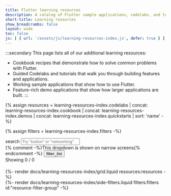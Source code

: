 ```yaml
---
title: Flutter learning resources
description: A catalog of Flutter sample applications, codelabs, and tutorials.
short-title: Learning resources
show_breadcrumbs: false
layout: wide
toc: false
js: [ { url: '/assets/js/learning-resources-index.js', defer: true } ]
---
```


:::secondary
This page lists all of our additional learning resources:
* Cookbook recipes that demonstrate how to solve common problems with Flutter.
* Guided Codelabs and tutorials that walk you through building features and applications.
* Working sample applications that show how to use Flutter.
* Feature-rich demo applications that show how larger applications are built.
:::

{% assign resources = learning-resources-index.codelabs | concat: learning-resources-index.cookbook | concat: learning-resources-index.demos | concat: learning-resources-index.quickstarts | sort: 'name' -%}

{% assign filters = learning-resources-index.filters -%}

<div id="resource-index-content">
    <div class="left-col" id="resource-index-main-content">
        <div 
            id="resource-search-group" 
            class="chip-filters-group" 
            style="margin-bottom:20px"
        >
            <div class="top-row">
                <div class="search-wrapper" id="resource-search">
                    <span class="material-symbols leading-icon" aria-hidden="true">search</span>
                    <input type="search" placeholder='Try "button" or "networking"...'
                        aria-label="Search learning resources by name and category">
                </div>
                {% comment -%}This dropdown is shown on narrow screens{% endcomment -%}
                <button class="show-filters-button">
                    <span class="material-symbols" aria-hidden="true">filter_list</span>
                </button>
            </div>
            <label for="resource-search">
                Showing <span id="displayed-resource-card-count">0</span> / <span id="total-resource-card-count">0</span>
            </label>
        </div>
        {%- render docs/learning-resources-index/grid.liquid resources:resources -%}
    </div>
    <div class="right-col">
        {%- render docs/learning-resources-index/side-filters.liquid filters:filters id:"resource-filter-group" -%}
    </div>
</div>
